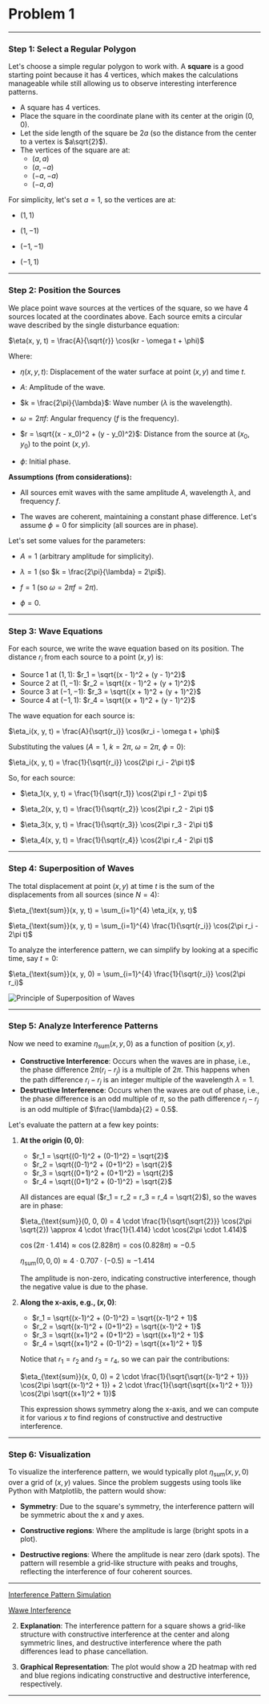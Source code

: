 # Problem 1

---

### Step 1: Select a Regular Polygon
Let's choose a simple regular polygon to work with. A **square** is a good starting point because it has 4 vertices, which makes the calculations manageable while still allowing us to observe interesting interference patterns.

- A square has 4 vertices.
- Place the square in the coordinate plane with its center at the origin $(0, 0)$.
- Let the side length of the square be $2a$ (so the distance from the center to a vertex is $a\sqrt{2}$).
- The vertices of the square are at:
  - $(a, a)$
  - $(a, -a)$
  - $(-a, -a)$
  - $(-a, a)$

For simplicity, let's set $a = 1$, so the vertices are at:

- $(1, 1)$

- $(1, -1)$

- $(-1, -1)$

- $(-1, 1)$

---

### Step 2: Position the Sources
We place point wave sources at the vertices of the square, so we have 4 sources located at the coordinates above. Each source emits a circular wave described by the single disturbance equation:

$\eta(x, y, t) = \frac{A}{\sqrt{r}} \cos(kr - \omega t + \phi)$

Where:
- $\eta(x, y, t)$: Displacement of the water surface at point $(x, y)$ and time $t$.

- $A$: Amplitude of the wave.

- $k = \frac{2\pi}{\lambda}$: Wave number ($\lambda$ is the wavelength).

- $\omega = 2\pi f$: Angular frequency ($f$ is the frequency).

- $r = \sqrt{(x - x_0)^2 + (y - y_0)^2}$: Distance from the source at $(x_0, y_0)$ to the point $(x, y)$.

- $\phi$: Initial phase.

**Assumptions (from considerations):**

- All sources emit waves with the same amplitude $A$, wavelength $\lambda$, and frequency $f$.

- The waves are coherent, maintaining a constant phase difference. Let's assume $\phi = 0$ for simplicity (all sources are in phase).


Let's set some values for the parameters:

- $A = 1$ (arbitrary amplitude for simplicity).

- $\lambda = 1$ (so $k = \frac{2\pi}{\lambda} = 2\pi$).

- $f = 1$ (so $\omega = 2\pi f = 2\pi$).

- $\phi = 0$.

---

### Step 3: Wave Equations
For each source, we write the wave equation based on its position. The distance $r_i$ from each source to a point $(x, y)$ is:

- Source 1 at $(1, 1)$: $r_1 = \sqrt{(x - 1)^2 + (y - 1)^2}$
- Source 2 at $(1, -1)$: $r_2 = \sqrt{(x - 1)^2 + (y + 1)^2}$
- Source 3 at $(-1, -1)$: $r_3 = \sqrt{(x + 1)^2 + (y + 1)^2}$
- Source 4 at $(-1, 1)$: $r_4 = \sqrt{(x + 1)^2 + (y - 1)^2}$

The wave equation for each source is:

$\eta_i(x, y, t) = \frac{A}{\sqrt{r_i}} \cos(kr_i - \omega t + \phi)$

Substituting the values ($A = 1$, $k = 2\pi$, $\omega = 2\pi$, $\phi = 0$):

$\eta_i(x, y, t) = \frac{1}{\sqrt{r_i}} \cos(2\pi r_i - 2\pi t)$

So, for each source:

- $\eta_1(x, y, t) = \frac{1}{\sqrt{r_1}} \cos(2\pi r_1 - 2\pi t)$

- $\eta_2(x, y, t) = \frac{1}{\sqrt{r_2}} \cos(2\pi r_2 - 2\pi t)$

- $\eta_3(x, y, t) = \frac{1}{\sqrt{r_3}} \cos(2\pi r_3 - 2\pi t)$

- $\eta_4(x, y, t) = \frac{1}{\sqrt{r_4}} \cos(2\pi r_4 - 2\pi t)$

---

### Step 4: Superposition of Waves
The total displacement at point $(x, y)$ at time $t$ is the sum of the displacements from all sources (since $N = 4$):

$\eta_{\text{sum}}(x, y, t) = \sum_{i=1}^{4} \eta_i(x, y, t)$

$\eta_{\text{sum}}(x, y, t) = \sum_{i=1}^{4} \frac{1}{\sqrt{r_i}} \cos(2\pi r_i - 2\pi t)$

To analyze the interference pattern, we can simplify by looking at a specific time, say $t = 0$:

$\eta_{\text{sum}}(x, y, 0) = \sum_{i=1}^{4} \frac{1}{\sqrt{r_i}} \cos(2\pi r_i)$

![Principle of Superposition of Waves](Two_sources_interference.gif)

---

### Step 5: Analyze Interference Patterns
Now we need to examine $\eta_{\text{sum}}(x, y, 0)$ as a function of position $(x, y)$.

- **Constructive Interference**: Occurs when the waves are in phase, i.e., the phase difference $2\pi (r_i - r_j)$ is a multiple of $2\pi$. This happens when the path difference $r_i - r_j$ is an integer multiple of the wavelength $\lambda = 1$.
- **Destructive Interference**: Occurs when the waves are out of phase, i.e., the phase difference is an odd multiple of $\pi$, so the path difference $r_i - r_j$ is an odd multiple of $\frac{\lambda}{2} = 0.5$.

Let's evaluate the pattern at a few key points:

1. **At the origin $(0, 0)$**:
   - $r_1 = \sqrt{(0-1)^2 + (0-1)^2} = \sqrt{2}$
   - $r_2 = \sqrt{(0-1)^2 + (0+1)^2} = \sqrt{2}$
   - $r_3 = \sqrt{(0+1)^2 + (0+1)^2} = \sqrt{2}$
   - $r_4 = \sqrt{(0+1)^2 + (0-1)^2} = \sqrt{2}$

   All distances are equal ($r_1 = r_2 = r_3 = r_4 = \sqrt{2}$), so the waves are in phase:

   $\eta_{\text{sum}}(0, 0, 0) = 4 \cdot \frac{1}{\sqrt{\sqrt{2}}} \cos(2\pi \sqrt{2}) \approx 4 \cdot \frac{1}{1.414} \cdot \cos(2\pi \cdot 1.414)$

   $\cos(2\pi \cdot 1.414) \approx \cos(2.828\pi) = \cos(0.828\pi) \approx -0.5$

   $\eta_{\text{sum}}(0, 0, 0) \approx 4 \cdot 0.707 \cdot (-0.5) \approx -1.414$

   The amplitude is non-zero, indicating constructive interference, though the negative value is due to the phase.

2. **Along the x-axis, e.g., $(x, 0)$**:
   - $r_1 = \sqrt{(x-1)^2 + (0-1)^2} = \sqrt{(x-1)^2 + 1}$
   - $r_2 = \sqrt{(x-1)^2 + (0+1)^2} = \sqrt{(x-1)^2 + 1}$
   - $r_3 = \sqrt{(x+1)^2 + (0+1)^2} = \sqrt{(x+1)^2 + 1}$
   - $r_4 = \sqrt{(x+1)^2 + (0-1)^2} = \sqrt{(x+1)^2 + 1}$

   Notice that $r_1 = r_2$ and $r_3 = r_4$, so we can pair the contributions:

   $\eta_{\text{sum}}(x, 0, 0) = 2 \cdot \frac{1}{\sqrt{\sqrt{(x-1)^2 + 1}}} \cos(2\pi \sqrt{(x-1)^2 + 1}) + 2 \cdot \frac{1}{\sqrt{\sqrt{(x+1)^2 + 1}}} \cos(2\pi \sqrt{(x+1)^2 + 1})$

   This expression shows symmetry along the x-axis, and we can compute it for various $x$ to find regions of constructive and destructive interference.

---

### Step 6: Visualization
To visualize the interference pattern, we would typically plot $\eta_{\text{sum}}(x, y, 0)$ over a grid of $(x, y)$ values. Since the problem suggests using tools like Python with Matplotlib, the pattern would show:

- **Symmetry**: Due to the square's symmetry, the interference pattern will be symmetric about the x and y axes.

- **Constructive regions**: Where the amplitude is large (bright spots in a plot).

- **Destructive regions**: Where the amplitude is near zero (dark spots).
The pattern will resemble a grid-like structure with peaks and troughs, reflecting the interference of four coherent sources.

---

[Interference Pattern Simulation](Interference_Pattern_simulation.html)

[Wawe Interference](wawe_interference.html)

2. **Explanation**: The interference pattern for a square shows a grid-like structure with constructive interference at the center and along symmetric lines, and destructive interference where the path differences lead to phase cancellation.

3. **Graphical Representation**: The plot would show a 2D heatmap with red and blue regions indicating constructive and destructive interference, respectively.

---

